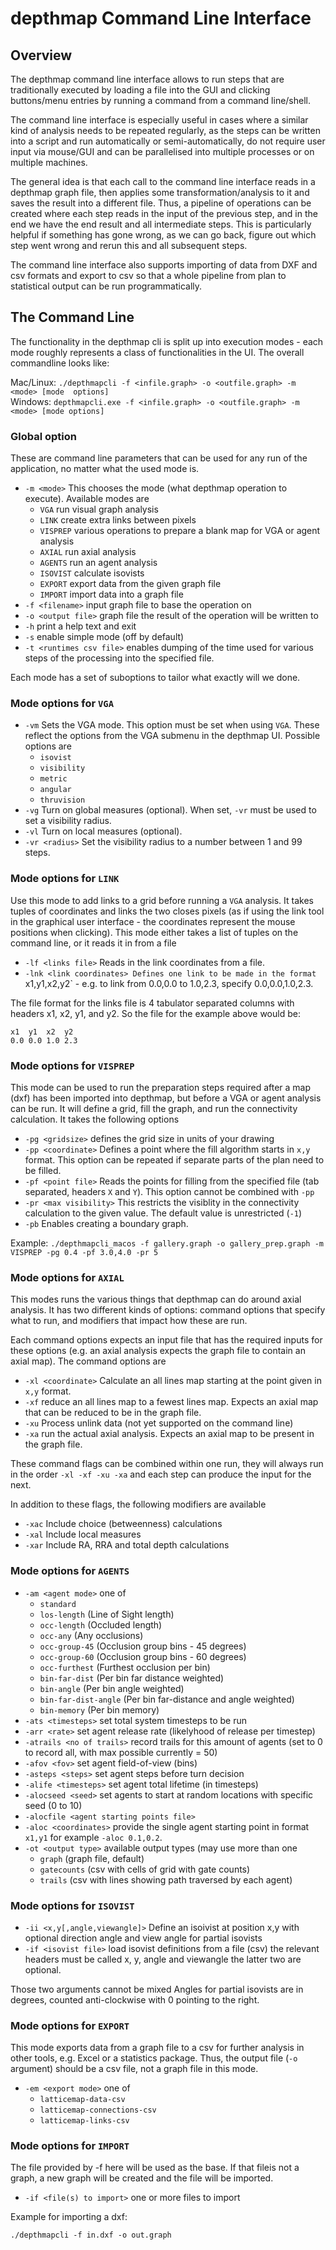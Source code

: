 # depthmap Command Line Interface

## Overview
The depthmap command line interface allows to run steps that are traditionally
executed by loading a file into the GUI and clicking buttons/menu entries
by running a command from a command line/shell.

The command line interface is especially useful in cases where a similar kind of
analysis needs to be repeated regularly, as
the steps can be written into a script and run automatically or 
semi-automatically, do not require user input via mouse/GUI and can be 
parallelised into multiple processes or on multiple machines.

The general idea is that each call to the command line interface reads in a
depthmap graph file, then applies some transformation/analysis to it and saves
the result into a different file. Thus, a pipeline of operations can be
created where each step reads in the input of the previous step, and in the end
we have the end result and all intermediate steps.  This is particularly helpful
if something has gone wrong, as we can go back, figure out which step went wrong
and rerun this and all subsequent steps.

The command line interface also supports importing of data from DXF and csv 
formats and export to csv so that a whole pipeline from plan to statistical
output can be run programmatically.

## The Command Line

The functionality in the depthmap cli is split up into execution modes - each
mode roughly represents a class of functionalities in the UI. The overall 
commandline looks like:

Mac/Linux: `./depthmapcli -f <infile.graph> -o <outfile.graph> -m <mode> [mode 
options]`  
Windows: `depthmapcli.exe -f <infile.graph> -o <outfile.graph> -m <mode>
[mode options]`

### Global option

These are command line parameters that can be used for any run of the 
application, no matter what the used mode is.

- `-m <mode>` This chooses the mode (what depthmap operation to execute). 
Available modes are
  - `VGA` run visual graph analysis
  - `LINK` create extra links between pixels
  - `VISPREP` various operations to prepare a blank map for VGA or agent 
  analysis
  - `AXIAL` run axial analysis
  - `AGENTS` run an agent analysis
  - `ISOVIST` calculate isovists
  - `EXPORT` export data from the given graph file
  - `IMPORT` import data into a graph file
- `-f <filename>` input graph file to base the operation on
- `-o <output file>` graph file the result of the operation will be written to
- `-h` print a help text and exit
- `-s` enable simple mode (off by default)
- `-t <runtimes csv file>` enables dumping of the time used for various steps of
the processing into the specified file.

Each mode has a set of suboptions to tailor what exactly will we done.

### Mode options for `VGA`

- `-vm` Sets the VGA mode. This option must be set when using `VGA`. These 
reflect the options from the VGA submenu in
the depthmap UI. Possible options are
  - `isovist`
  - `visibility`
  - `metric`
  - `angular`
  - `thruvision`
- `-vg` Turn on global measures (optional). When set, `-vr` must be used to set
a visibility radius.
- `-vl` Turn on local measures (optional).
- `-vr <radius>` Set the visibility radius to a number between 1 and 99 steps.


### Mode options for `LINK`

Use this mode to add links to a grid before running a `VGA` analysis. It takes
tuples of coordinates and links the two closes pixels (as if using the link
tool in the graphical user interface - the coordinates represent the mouse 
positions when clicking). This mode either takes a list of tuples on the command
line, or it reads it in from a file

- `-lf <links file>` Reads in the link coordinates from a file.
- `-lnk <link coordinates> Defines one link to be made in the format 
`x1,y1,x2,y2` - e.g. to link from 0.0,0.0 to 1.0,2.3, specify 0.0,0.0,1.0,2.3.

The file format for the links file is 4 tabulator separated columns with headers
x1, x2, y1, and y2. So the file for the example above would be:
```
x1  y1  x2  y2
0.0 0.0 1.0 2.3
```

### Mode options for `VISPREP`

This mode can be used to run the preparation steps required after a map (dxf) 
has been imported into depthmap, but before a VGA or agent analysis can be
run. It will define a grid, fill the graph, and run the connectivity 
calculation. It takes the following options
- `-pg <gridsize>` defines the grid size in units of your drawing
- `-pp <coordinate>` Defines a point where the fill algorithm starts in `x,y`
format. This option can be repeated if separate parts of the plan need to be
filled.
- `-pf <point file>` Reads the points for filling from the specified file (tab
separated, headers `X` and `Y`). This option cannot be combined with `-pp`
- `-pr <max visibility>` This restricts the visiblity in the connectivity 
calculation to the given value. The default value is unrestricted (`-1`)
- `-pb` Enables creating a boundary graph.

Example: `./depthmapcli_macos -f gallery.graph -o gallery_prep.graph -m VISPREP
-pg 0.4 -pf 3.0,4.0 -pr 5`

### Mode options for `AXIAL`

This modes runs the various things that depthmap can do around axial analysis.
It has two different kinds of options: command options that specify what to run,
and modifiers that impact how these are run. 

Each command options expects an input file that has the required inputs for 
these options (e.g. an axial analysis expects the graph file to contain an
axial map). The command options are
- `-xl <coordinate>` Calculate an all lines map starting at the point given in
`x,y` format.
- `-xf` reduce an all lines map to a fewest lines map. Expects an axial map
that can be reduced to be in the graph file.
- `-xu` Process unlink data (not yet supported on the command line)
- `-xa` run the actual axial analysis. Expects an axial map to be present in 
the graph file.

These command flags can be combined within one run, they will always run in the
order `-xl -xf -xu -xa` and each step can produce the input for the next.

In addition to these flags, the following modifiers are available
- `-xac` Include choice (betweenness) calculations
- `-xal` Include local measures
- `-xar` Include RA, RRA and total depth calculations


### Mode options for `AGENTS`
- `-am <agent mode>` one of
  - `standard`
  - `los-length` (Line of Sight length)
  - `occ-length` (Occluded length)
  - `occ-any` (Any occlusions)
  - `occ-group-45` (Occlusion group bins - 45 degrees)
  - `occ-group-60` (Occlusion group bins - 60 degrees)
  - `occ-furthest` (Furthest occlusion per bin)
  - `bin-far-dist` (Per bin far distance weighted)
  - `bin-angle` (Per bin angle weighted)
  - `bin-far-dist-angle` (Per bin far-distance and angle weighted)
  - `bin-memory` (Per bin memory)
- `-ats <timesteps>` set total system timesteps to be run
- `-arr <rate>` set agent release rate (likelyhood of release per timestep)
- `-atrails <no of trails>` record trails for this amount of agents (set to 0 
to record all, with max possible currently = 50)
- `-afov <fov>` set agent field-of-view (bins)
- `-asteps <steps>` set agent steps before turn decision
- `-alife <timesteps>` set agent total lifetime (in timesteps)
- `-alocseed <seed>` set agents to start at random locations with specific seed (0 to 10)
- `-alocfile <agent starting points file>`
- `-aloc <coordinates>` provide the single agent starting point in format 
`x1,y1` for example `-aloc 0.1,0.2`.
- `-ot <output type>` available output types (may use more than one
  - `graph` (graph file, default)
  - `gatecounts` (csv with cells of grid with gate counts)
  - `trails` (csv with lines showing path traversed by each agent)

### Mode options for `ISOVIST`
- `-ii <x,y[,angle,viewangle]>` Define an isoivist at position x,y with
    optional direction angle and view angle for partial isovists
- `-if <isovist file>` load isovist definitions from a file (csv)
    the relevant headers must be called x, y, angle and viewangle
    the latter two are optional.

Those two arguments cannot be mixed
Angles for partial isovists are in degrees, counted anti-clockwise with 0
pointing to the right.


### Mode options for `EXPORT`
This mode exports data from a graph file to a csv for further analysis in 
other tools, e.g. Excel or a statistics package. Thus, the output file (`-o` 
argument) should be a csv file, not a graph file in this mode.
- `-em <export mode>` one of
  - `latticemap-data-csv`
  - `latticemap-connections-csv`
  - `latticemap-links-csv`

### Mode options for `IMPORT`
The file provided by -f here will be used as the base. If that fileis not a 
graph, a new graph will be created and the file will be imported.
- `-if <file(s) to import>` one or more files to import

Example for importing a dxf:

`./depthmapcli -f in.dxf -o out.graph`

